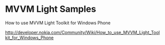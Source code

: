 MVVM Light Samples
================

How to use MVVM Light Toolkit for Windows Phone

http://developer.nokia.com/Community/Wiki/How_to_use_MVVM_Light_Toolkit_for_Windows_Phone 
